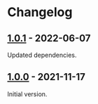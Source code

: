# Changelog

## [1.0.1] - 2022-06-07

Updated dependencies.

## [1.0.0] - 2021-11-17

Initial version.

[1.0.0]: https://github.com/Felerius/cpp-amalgamate/releases/tag/1.0.0
[1.0.1]: https://github.com/Felerius/cpp-amalgamate/releases/tag/1.0.1
